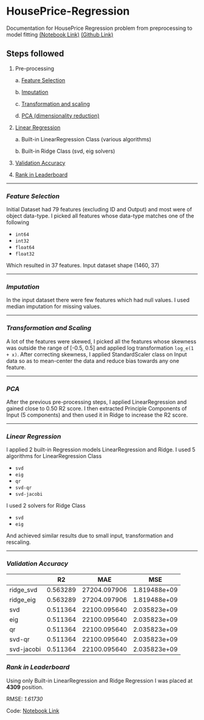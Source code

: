 
# HousePrice-Regression
Documentation for HousePrice Regression problem from preprocessing to model fitting [(Notebook Link)](https://www.kaggle.com/harshitvish/da-assignment1/notebook) [(Github Link)](https://github.com/Shikhar03Stark/HousePrice-Regression)

## Steps followed
 1. Pre-processing

	 a. [Feature Selection](#feature-selection)

	 b. [Imputation](#imputation)

	 c. [Transformation and scaling](#transformation-and-scaling)

	 d. [PCA (dimensionality reduction)](#pca)

 2. [Linear Regression](#linear-regression)

	 a. Built-in LinearRegression Class (various algorithms)

	 b. Built-in Ridge Class (svd, eig solvers)

 3. [Validation Accuracy](#validation-accuracy)

 4. [Rank in Leaderboard](#rank-in-leaderboard)

---
### *Feature Selection*
Initial Dataset had 79 features (excluding ID and Output) and most were of object data-type.
I picked all features whose data-type matches one of the following
 - `int64`
 - `int32`
 - `float64`
 - `float32`

Which resulted in 37 features. Input dataset shape (1460, 37)

---
### *Imputation*
In the input dataset there were few features which had null values. I used median imputation for missing values.

---
### *Transformation and Scaling*
A lot of the features were skewed, I picked all the features whose skewness was outside the range of [-0.5, 0.5] and applied log transformation `log_e(1 + x)`.
After correcting skewness, I applied StandardScaler class on Input data so as to mean-center the data and reduce bias towards any one feature.

---
### *PCA*
After the previous pre-processing steps, I applied LinearRegression and gained close to 0.50 R2 score.
I then extracted Principle Components of Input (5 components) and then used it in Ridge to increase the R2 score.

---
### *Linear Regression*
I applied 2 built-in Regression models LinearRegression and Ridge.
I used 5 algorithms for LinearRegression Class
 - `svd`
 - `eig`
 - `qr`
 - `svd-qr`
 - `svd-jacobi`

I used 2 solvers for Ridge Class
 - `svd`
 - `eig`

And achieved similar results due to small input, transformation and rescaling.

---
### *Validation Accuracy*


|            | R2       | MAE          | MSE          |
|------------|----------|--------------|--------------|
| ridge_svd  | 0.563289 | 27204.097906 | 1.819488e+09 |
| ridge_eig  | 0.563289 | 27204.097906 | 1.819488e+09 |
| svd        | 0.511364 | 22100.095640 | 2.035823e+09 |
| eig        | 0.511364 | 22100.095640 | 2.035823e+09 |
| qr         | 0.511364 | 22100.095640 | 2.035823e+09 |
| svd-qr     | 0.511364 | 22100.095640 | 2.035823e+09 |
| svd-jacobi | 0.511364 | 22100.095640 | 2.035823e+09 |

### *Rank in Leaderboard*
Using only Built-in LinearRegression and Ridge Regression
I was placed at **4309** position.

RMSE: *1.61730*

Code: [Notebook Link](https://www.kaggle.com/harshitvish/da-assignment1/notebook)
